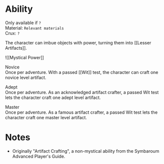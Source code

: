 # Ability
Only available if `?`<br>Material: `Relevant materials`<br>Crux: `?`

The character can imbue objects with power, turning them into [[Lesser Artifacts]].

![[Mystical Power]]

Novice<br>Once per adventure. With a passed [[Wit]] test, the character can craft one novice level artifact.

Adept<br>Once per adventure. As an acknowledged artifact crafter, a passed Wit test lets the character craft one adept level artifact.

Master<br>Once per adventure. As a famous artifact crafter, a passed Wit test lets the character craft one master level artifact.
# Notes
* Originally "Artifact Crafting", a non-mystical ability from the Symbaroum Advanced Player's Guide.